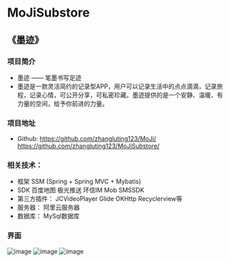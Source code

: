 # MoJiSubstore
## 《墨迹》 
### 项目简介
* 墨迹 —— 笔墨书写足迹 
* 墨迹是一款灵活简约的记录型APP，用户可以记录生活中的点点滴滴，记录旅程，记录心情，可公开分享，可私密珍藏。墨迹提供的是一个安静、温暖、有力量的空间，给予你前进的力量。
### 项目地址
* Github: https://github.com/zhangluting123/MoJi/
          https://github.com/zhangluting123/MoJiSubstore/
### 相关技术：
* 框架
        SSM (Spring + Spring MVC + Mybatis)
* SDK
        百度地图  极光推送  环信IM  Mob SMSSDK
* 第三方插件：
        JCVideoPlayer  Glide  OKHttp  Recyclerview等
* 服务器：
        阿里云服务器
* 数据库：
        MySql数据库
### 界面
![image](https://github.com/zhangluting123/MoJiSubstore/Image/1-引导页A.jpg)
![image](https://github.com/zhangluting123/MoJiSubstore/Image/1-引导页B.jpg)
![image](https://github.com/zhangluting123/MoJiSubstore/Image/1-引导页C.jpg)
